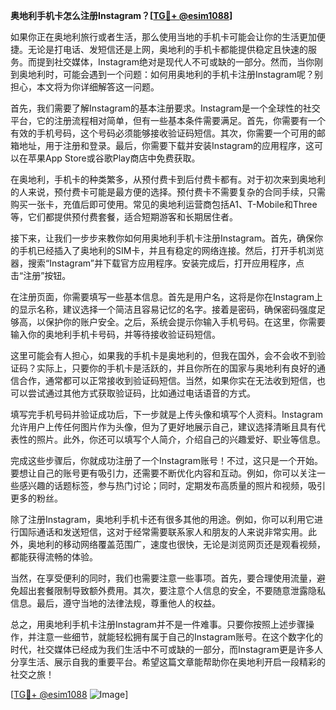 **奥地利手机卡怎么注册Instagram？[[TG💪+ @esim1088](https://t.me/s/esim1088)]**

如果你正在奥地利旅行或者生活，那么使用当地的手机卡可能会让你的生活更加便捷。无论是打电话、发短信还是上网，奥地利的手机卡都能提供稳定且快速的服务。而提到社交媒体，Instagram绝对是现代人不可或缺的一部分。然而，当你刚到奥地利时，可能会遇到一个问题：如何用奥地利的手机卡注册Instagram呢？别担心，本文将为你详细解答这一问题。

首先，我们需要了解Instagram的基本注册要求。Instagram是一个全球性的社交平台，它的注册流程相对简单，但有一些基本条件需要满足。首先，你需要有一个有效的手机号码，这个号码必须能够接收验证码短信。其次，你需要一个可用的邮箱地址，用于注册和登录。最后，你需要下载并安装Instagram的应用程序，这可以在苹果App Store或谷歌Play商店中免费获取。

在奥地利，手机卡的种类繁多，从预付费卡到后付费卡都有。对于初次来到奥地利的人来说，预付费卡可能是最方便的选择。预付费卡不需要复杂的合同手续，只需购买一张卡，充值后即可使用。常见的奥地利运营商包括A1、T-Mobile和Three等，它们都提供预付费套餐，适合短期游客和长期居住者。

接下来，让我们一步步来教你如何用奥地利手机卡注册Instagram。首先，确保你的手机已经插入了奥地利的SIM卡，并且有稳定的网络连接。然后，打开手机浏览器，搜索“Instagram”并下载官方应用程序。安装完成后，打开应用程序，点击“注册”按钮。

在注册页面，你需要填写一些基本信息。首先是用户名，这将是你在Instagram上的显示名称，建议选择一个简洁且容易记忆的名字。接着是密码，确保密码强度足够高，以保护你的账户安全。之后，系统会提示你输入手机号码。在这里，你需要输入你的奥地利手机卡号码，并等待接收验证码短信。

这里可能会有人担心，如果我的手机卡是奥地利的，但我在国外，会不会收不到验证码？实际上，只要你的手机卡是活跃的，并且你所在的国家与奥地利有良好的通信合作，通常都可以正常接收到验证码短信。当然，如果你实在无法收到短信，也可以尝试通过其他方式获取验证码，比如通过电话语音的方式。

填写完手机号码并验证成功后，下一步就是上传头像和填写个人资料。Instagram允许用户上传任何图片作为头像，但为了更好地展示自己，建议选择清晰且具有代表性的照片。此外，你还可以填写个人简介，介绍自己的兴趣爱好、职业等信息。

完成这些步骤后，你就成功注册了一个Instagram账号！不过，这只是一个开始。要想让自己的账号更有吸引力，还需要不断优化内容和互动。例如，你可以关注一些感兴趣的话题标签，参与热门讨论；同时，定期发布高质量的照片和视频，吸引更多的粉丝。

除了注册Instagram，奥地利手机卡还有很多其他的用途。例如，你可以利用它进行国际通话和发送短信，这对于经常需要联系家人和朋友的人来说非常实用。此外，奥地利的移动网络覆盖范围广，速度也很快，无论是浏览网页还是观看视频，都能获得流畅的体验。

当然，在享受便利的同时，我们也需要注意一些事项。首先，要合理使用流量，避免超出套餐限制导致额外费用。其次，要注意个人信息的安全，不要随意泄露隐私信息。最后，遵守当地的法律法规，尊重他人的权益。

总之，用奥地利手机卡注册Instagram并不是一件难事。只要你按照上述步骤操作，并注意一些细节，就能轻松拥有属于自己的Instagram账号。在这个数字化的时代，社交媒体已经成为我们生活中不可或缺的一部分，而Instagram更是许多人分享生活、展示自我的重要平台。希望这篇文章能帮助你在奥地利开启一段精彩的社交之旅！

[[TG💪+ @esim1088](https://t.me/s/esim1088) ![Image](https://i.postimg.cc/4NQfJmqS/Snipaste-2025-05-13-00-14-12.png)]